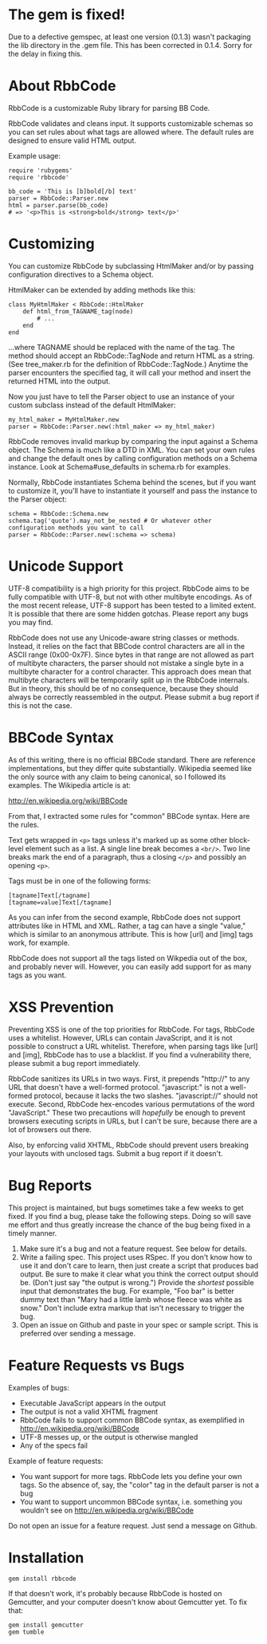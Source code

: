 The gem is fixed!
=================

Due to a defective gemspec, at least one version (0.1.3) wasn't packaging the lib directory in the .gem file. This has been corrected in 0.1.4. Sorry for the delay in fixing this.

About RbbCode
=============

RbbCode is a customizable Ruby library for parsing BB Code.

RbbCode validates and cleans input. It supports customizable schemas so you can set rules about what tags are allowed where. The default rules are designed to ensure valid HTML output.

Example usage:

	require 'rubygems'
	require 'rbbcode'

	bb_code = 'This is [b]bold[/b] text'
	parser = RbbCode::Parser.new
	html = parser.parse(bb_code)
	# => '<p>This is <strong>bold</strong> text</p>'

Customizing
===========

You can customize RbbCode by subclassing HtmlMaker and/or by passing configuration directives to a Schema object.

HtmlMaker can be extended by adding methods like this:

	class MyHtmlMaker < RbbCode::HtmlMaker
		def html_from_TAGNAME_tag(node)
			# ...
		end
	end

...where TAGNAME should be replaced with the name of the tag. The method should accept an RbbCode::TagNode and return HTML as a string. (See tree_maker.rb for the definition of RbbCode::TagNode.) Anytime the parser encounters the specified tag, it will call your method and insert the returned HTML into the output.

Now you just have to tell the Parser object to use an instance of your custom subclass instead of the default HtmlMaker:

	my_html_maker = MyHtmlMaker.new
	parser = RbbCode::Parser.new(:html_maker => my_html_maker)

RbbCode removes invalid markup by comparing the input against a Schema object. The Schema is much like a DTD in XML. You can set your own rules and change the default ones by calling configuration methods on a Schema instance. Look at Schema#use_defaults in schema.rb for examples.

Normally, RbbCode instantiates Schema behind the scenes, but if you want to customize it, you'll have to instantiate it yourself and pass the instance to the Parser object:

	schema = RbbCode::Schema.new
	schema.tag('quote').may_not_be_nested # Or whatever other configuration methods you want to call
	parser = RbbCode::Parser.new(:schema => schema)

Unicode Support
===============

UTF-8 compatibility is a high priority for this project. RbbCode aims to be fully compatible with UTF-8, but not with other multibyte encodings. As of the most recent release, UTF-8 support has been tested to a limited extent. It is possible that there are some hidden gotchas. Please report any bugs you may find.

RbbCode does not use any Unicode-aware string classes or methods. Instead, it relies on the fact that BBCode control characters are all in the ASCII range (0x00-0x7F). Since bytes in that range are not allowed as part of multibyte characters, the parser should not mistake a single byte in a multibyte character for a control character. This approach does mean that multibyte characters will be temporarily split up in the RbbCode internals. But in theory, this should be of no consequence, because they should always be correctly reassembled in the output. Please submit a bug report if this is not the case.

BBCode Syntax
=================

As of this writing, there is no official BBCode standard. There are reference implementations, but they differ quite substantially. Wikipedia seemed like the only source with any claim to being canonical, so I followed its examples. The Wikipedia article is at:

http://en.wikipedia.org/wiki/BBCode

From that, I extracted some rules for "common" BBCode syntax. Here are the rules.

Text gets wrapped in `<p>` tags unless it's marked up as some other block-level element such as a list. A single line break becomes a `<br/>`. Two line breaks mark the end of a paragraph, thus a closing `</p>` and possibly an opening `<p>`.

Tags must be in one of the following forms:

	[tagname]Text[/tagname]
	[tagname=value]Text[/tagname]

As you can infer from the second example, RbbCode does not support attributes like in HTML and XML. Rather, a tag can have a single "value," which is similar to an anonymous attribute. This is how [url] and [img] tags work, for example.

RbbCode does not support all the tags listed on Wikpedia out of the box, and probably never will. However, you can easily add support for as many tags as you want.

XSS Prevention
==============

Preventing XSS is one of the top priorities for RbbCode. For tags, RbbCode uses a whitelist. However, URLs can contain JavaScript, and it is not possible to construct a URL whitelist. Therefore, when parsing tags like [url] and [img], RbbCode has to use a blacklist. If you find a vulnerability there, please submit a bug report immediately.

RbbCode sanitizes its URLs in two ways. First, it prepends "http://" to any URL that doesn't have a well-formed protocol. "javascript:" is not a well-formed protocol, because it lacks the two slashes. "javascript://" should not execute. Second, RbbCode hex-encodes various permutations of the word "JavaScript." These two precautions will *hopefully* be enough to prevent browsers executing scripts in URLs, but I can't be sure, because there are a lot of browsers out there.

Also, by enforcing valid XHTML, RbbCode should prevent users breaking your layouts with unclosed tags. Submit a bug report if it doesn't.

Bug Reports
===========

This project is maintained, but bugs sometimes take a few weeks to get fixed. If you find a bug, please take the following steps. Doing so will save me effort and thus greatly increase the chance of the bug being fixed in a timely manner.

1. Make sure it's a bug and not a feature request. See below for details.
2. Write a failing spec. This project uses RSpec. If you don't know how to use it and don't care to learn, then just create a script that produces bad output. Be sure to make it clear what you think the correct output should be. (Don't just say "the output is wrong.") Provide the *shortest* possible input that demonstrates the bug. For example, "Foo bar" is better dummy text than "Mary had a little lamb whose fleece was white as snow." Don't include extra markup that isn't necessary to trigger the bug.
3. Open an issue on Github and paste in your spec or sample script. This is preferred over sending a message.

Feature Requests vs Bugs
========================

Examples of bugs:
-   Executable JavaScript appears in the output
-   The output is not a valid XHTML fragment
-   RbbCode fails to support common BBCode syntax, as exemplified in http://en.wikipedia.org/wiki/BBCode
-   UTF-8 messes up, or the output is otherwise mangled
-   Any of the specs fail

Example of feature requests:
-   You want support for more tags. RbbCode lets you define your own tags. So the absence of, say, the "color" tag in the default parser is not a bug
-   You want to support uncommon BBCode syntax, i.e. something you wouldn't see on http://en.wikipedia.org/wiki/BBCode

Do not open an issue for a feature request. Just send a message on Github.

Installation
============

	gem install rbbcode

If that doesn't work, it's probably because RbbCode is hosted on Gemcutter, and your computer doesn't know about Gemcutter yet. To fix that:

	gem install gemcutter
	gem tumble